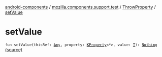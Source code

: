 [android-components](../../index.md) / [mozilla.components.support.test](../index.md) / [ThrowProperty](index.md) / [setValue](./set-value.md)

# setValue

`fun setValue(thisRef: `[`Any`](https://kotlinlang.org/api/latest/jvm/stdlib/kotlin/-any/index.html)`, property: `[`KProperty`](https://kotlinlang.org/api/latest/jvm/stdlib/kotlin.reflect/-k-property/index.html)`<*>, value: `[`T`](index.md#T)`): `[`Nothing`](https://kotlinlang.org/api/latest/jvm/stdlib/kotlin/-nothing/index.html) [(source)](https://github.com/mozilla-mobile/android-components/blob/master/components/support/test/src/main/java/mozilla/components/support/test/ThrowProperty.kt#L13)